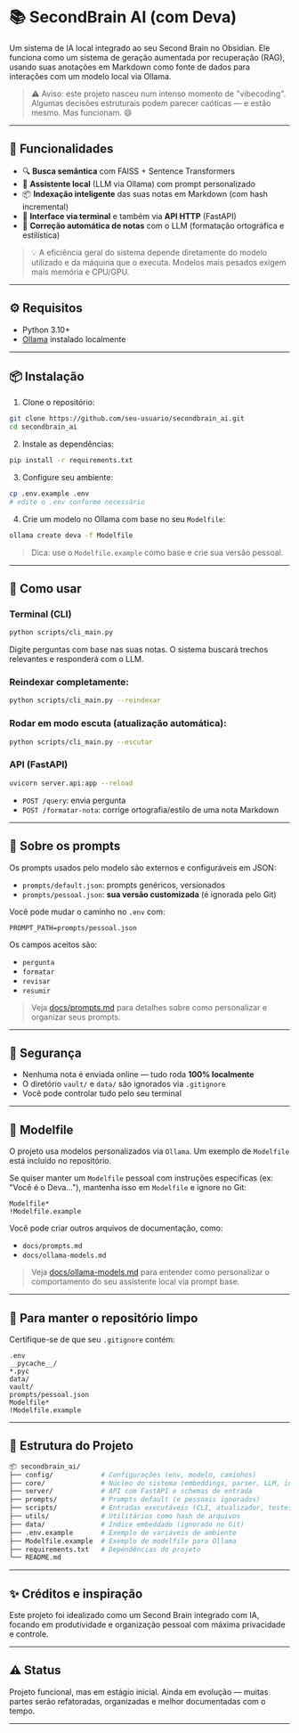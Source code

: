 # 📚 SecondBrain AI (com Deva)

Um sistema de IA local integrado ao seu Second Brain no Obsidian. Ele funciona como um sistema de geração aumentada por recuperação (RAG), usando suas anotações em Markdown como fonte de dados para interações com um modelo local via Ollama.

> ⚠️ Aviso: este projeto nasceu num intenso momento de "vibecoding". Algumas decisões estruturais podem parecer caóticas — e estão mesmo. Mas funcionam. 😄

---

## 🚀 Funcionalidades

- 🔍 **Busca semântica** com FAISS + Sentence Transformers
- 🧠 **Assistente local** (LLM via Ollama) com prompt personalizado
- 📦 **Indexação inteligente** das suas notas em Markdown (com hash incremental)
- 💬 **Interface via terminal** e também via **API HTTP** (FastAPI)
- 📝 **Correção automática de notas** com o LLM (formatação ortográfica e estilística)

> 💡 A eficiência geral do sistema depende diretamente do modelo utilizado e da máquina que o executa. Modelos mais pesados exigem mais memória e CPU/GPU.

---

## ⚙️ Requisitos

- Python 3.10+
- [Ollama](https://ollama.com) instalado localmente

---

## 📦 Instalação

1. Clone o repositório:

```bash
git clone https://github.com/seu-usuario/secondbrain_ai.git
cd secondbrain_ai
```

2. Instale as dependências:

```bash
pip install -r requirements.txt
```

3. Configure seu ambiente:

```bash
cp .env.example .env
# edite o .env conforme necessário
```

4. Crie um modelo no Ollama com base no seu `Modelfile`:

```bash
ollama create deva -f Modelfile
```

> Dica: use o `Modelfile.example` como base e crie sua versão pessoal.

---

## 🧪 Como usar

### Terminal (CLI)

```bash
python scripts/cli_main.py
```

Digite perguntas com base nas suas notas. O sistema buscará trechos relevantes e responderá com o LLM.

### Reindexar completamente:

```bash
python scripts/cli_main.py --reindexar
```

### Rodar em modo escuta (atualização automática):

```bash
python scripts/cli_main.py --escutar
```

### API (FastAPI)

```bash
uvicorn server.api:app --reload
```

- `POST /query`: envia pergunta
- `POST /formatar-nota`: corrige ortografia/estilo de uma nota Markdown

---

## 🧠 Sobre os prompts

Os prompts usados pelo modelo são externos e configuráveis em JSON:

- `prompts/default.json`: prompts genéricos, versionados
- `prompts/pessoal.json`: **sua versão customizada** (é ignorada pelo Git)

Você pode mudar o caminho no `.env` com:

```env
PROMPT_PATH=prompts/pessoal.json
```

Os campos aceitos são:

- `pergunta`
- `formatar`
- `revisar`
- `resumir`

> Veja [docs/prompts.md](docs/prompts.md) para detalhes sobre como personalizar e organizar seus prompts.

---

## 🔐 Segurança

- Nenhuma nota é enviada online — tudo roda **100% localmente**
- O diretório `vault/` e `data/` são ignorados via `.gitignore`
- Você pode controlar tudo pelo seu terminal

---

## 🧩 Modelfile

O projeto usa modelos personalizados via `Ollama`. Um exemplo de `Modelfile` está incluído no repositório.

Se quiser manter um `Modelfile` pessoal com instruções específicas (ex: "Você é o Deva..."), mantenha isso em `Modelfile` e ignore no Git:

```
Modelfile*
!Modelfile.example
```

Você pode criar outros arquivos de documentação, como:

- `docs/prompts.md`
- `docs/ollama-models.md`

> Veja [docs/ollama-models.md](docs/ollama-models.md) para entender como personalizar o comportamento do seu assistente local via prompt base.

---

## 🧹 Para manter o repositório limpo

Certifique-se de que seu `.gitignore` contém:

```gitignore
.env
__pycache__/
*.pyc
data/
vault/
prompts/pessoal.json
Modelfile*
!Modelfile.example
```

---

## 🧱 Estrutura do Projeto

```bash
📦 secondbrain_ai/
├── config/            # Configurações (env, modelo, caminhos)
├── core/              # Núcleo do sistema (embeddings, parser, LLM, indexação)
├── server/            # API com FastAPI e schemas de entrada
├── prompts/           # Prompts default (e pessoais ignorados)
├── scripts/           # Entradas executáveis (CLI, atualizador, testes)
├── utils/             # Utilitários como hash de arquivos
├── data/              # Índice embeddado (ignorado no Git)
├── .env.example       # Exemplo de variáveis de ambiente
├── Modelfile.example  # Exemplo de modelfile para Ollama
├── requirements.txt   # Dependências do projeto
└── README.md
```

---

## ✨ Créditos e inspiração

Este projeto foi idealizado como um Second Brain integrado com IA, focando em produtividade e organização pessoal com máxima privacidade e controle.

---

## ⚠️ Status

Projeto funcional, mas em estágio inicial. Ainda em evolução — muitas partes serão refatoradas, organizadas e melhor documentadas com o tempo.

---

